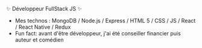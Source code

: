  ✨ Développeur FullStack JS ✨

- Mes technos : MongoDB / Node.js / Express / HTML 5 / CSS / JS / React / React Native / Redux
- Fun fact: avant d'être développeur, j'ai été conseiller financier puis auteur et comédien
